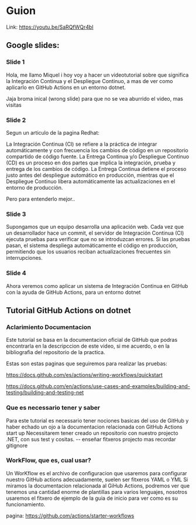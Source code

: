 # Guion

Link: https://youtu.be/SaRQfWQr4bI

## Google slides:
### Slide 1
Hola, me llamo Miquel i hoy voy a hacer un videotutorial sobre que significa la Integración Continua y el Despliegue Continuo, a mas de ver como aplicarlo en GitHub Actions en un entorno dotnet.


Jaja broma inical (wrong slide) para que no se vea aburrido el video, mas visitas

### Slide 2
Segun un articulo de la pagina Redhat:

La Integración Continua (CI) se refiere a la práctica de integrar automáticamente y con frecuencia los cambios de código en un repositorio compartido de código fuente. La Entrega Continua y/o Despliegue Continuo (CD) es un proceso en dos partes que implica la integración, prueba y entrega de los cambios de código. La Entrega Continua detiene el proceso justo antes del despliegue automático en producción, mientras que el Despliegue Continuo libera automáticamente las actualizaciones en el entorno de producción.

Pero para entenderlo mejor..


### Slide 3
Supongamos que un equipo desarrolla una aplicación web. Cada vez que un desarrollador hace un commit, el servidor de Integración Continua (CI) ejecuta pruebas para verificar que no se introduzcan errores. Si las pruebas pasan, el sistema despliega automáticamente el código en producción, permitiendo que los usuarios reciban actualizaciones frecuentes sin interrupciones.


### Slide 4
Ahora veremos como aplicar un sistema de Integración Continua en GitHub con la ayuda de GitHub Actions, para un entorno dotnet

## Tutorial GitHub Actions on dotnet
### Aclarimiento Documentacion
Este tutorial se basa en la documentacion oficial de GitHub que podras encontrarla en la descripccion de este video, si me acuerdo, o en la bibliografia del repositorio de la practica.

Estas son estas paginas que seguiremos para realizar las pruebas:

https://docs.github.com/es/actions/writing-workflows/quickstart

https://docs.github.com/en/actions/use-cases-and-examples/building-and-testing/building-and-testing-net


### Que es necessario tener y saber
Para este tutorial es necessario tener nociones basicas del uso de GitHub y haber echado un ojo a la documentacion relacionada con GitHub Actions start up
Necessitarem tener creado un repositorio con nuestro projecto .NET, con sus test y cositas. -- enseñar fitxeros projecto mas recordar gitignore


### WorkFlow, que es, cual usar?
Un WorKflow es el archivo de configuracion que usaremos para configurar nuestro GitHub actions adecuadamente, suelen ser fitxeros YAML o YML
Si miramos la documentacion relacionada al GiHub Actions, podremos ver que tenemos una cantidad enorme de plantillas para varios lenguajes, nosotros usaremos el fitxero de ejemplo de la guia de inicio para ver como es su funcionamiento.

pagina: https://github.com/actions/starter-workflows

